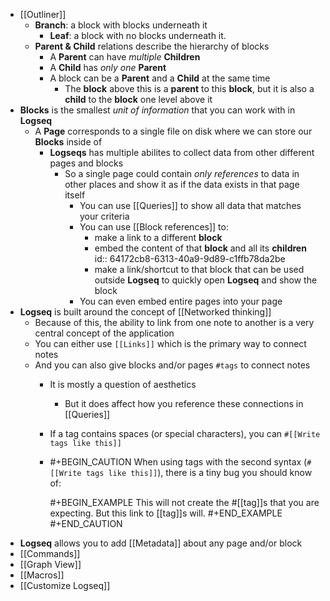 - [[Outliner]]
	- **Branch**: a block with blocks underneath it
		- **Leaf**: a block with no blocks underneath it.
	- **Parent & Child** relations describe the hierarchy of blocks
		- A **Parent** can have *multiple* **Children**
		- A **Child** has *only one* **Parent**
		- A block can be a **Parent** and a **Child** at the same time
			- The **block** above this is a **parent** to this **block**, but it is also a **child** to the **block** one level above it
- **Blocks** is the smallest *unit of information* that you can work with in **Logseq**
	- A **Page** corresponds to a single file on disk where we can store our **Blocks** inside of
		- **Logseqs** has multiple abilites to collect data from other different pages and blocks
			- So a single page could contain *only references* to data in other places and show it as if the data exists in that page itself
				- You can use [[Queries]] to show all data that matches your criteria
				- You can use [[Block references]] to:
					- make a link to a different **block**
					- embed the content of that **block** and all its **children**
					  id:: 64172cb8-6313-40a9-9d89-c1ffb78da2be
					- make a link/shortcut to that block that can be used outside **Logseq** to quickly open **Logseq** and show the block
				- You can even embed entire pages into your page
- **Logseq** is built around the concept of [[Networked thinking]]
	- Because of this, the ability to link from one note to another is a very central concept of the application
	- You can either use `[[Links]]` which is the primary way to connect notes
	- And you can also give blocks and/or pages  `#tags` to connect notes
		- It is mostly a question of aesthetics
			- But it does affect how you reference these connections in [[Queries]]
		- If a tag contains spaces (or special characters), you can `#[[Write tags like this]]`
		- #+BEGIN_CAUTION
		  When using tags with the second syntax (`#[[Write tags like this]]`), there is a tiny bug you should know of:
		  
		  
		  #+BEGIN_EXAMPLE
		  This will not create the #[[tag]]s that you are expecting.
		  But this link to [[tag]]s will.
		  #+END_EXAMPLE 
		  #+END_CAUTION
- **Logseq** allows you to add [[Metadata]] about any page and/or block
- [[Commands]]
- [[Graph View]]
- [[Macros]]
- [[Customize Logseq]]